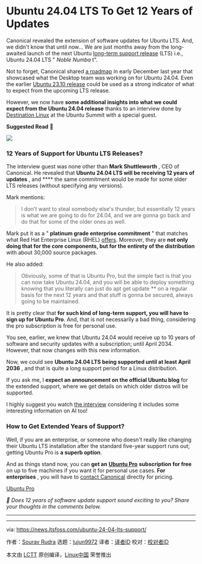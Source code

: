 [#]: subject: "Ubuntu 24.04 LTS To Get 12 Years of Updates"
[#]: via: "https://news.itsfoss.com/ubuntu-24-04-lts-support/"
[#]: author: "Sourav Rudra https://news.itsfoss.com/author/sourav/"
[#]: collector: "lujun9972/lctt-scripts-1700446145"
[#]: translator: "geekpi"
[#]: reviewer: " "
[#]: publisher: " "
[#]: url: " "

Ubuntu 24.04 LTS To Get 12 Years of Updates
======
Canonical revealed the extension of software updates for Ubuntu LTS.
And, we didn't know that until now...
We are just months away from the long-awaited launch of the next Ubuntu [long-term support release][1] (LTS) i.e., Ubuntu 24.04 LTS " _Noble Numba_ t".

Not to forget, Canonical shared [a roadmap][2] in early December last year that showcased what the Desktop team was working on for Ubuntu 24.04. Even the earlier [Ubuntu 23.10 release][3] could be used as a strong indicator of what to expect from the upcoming LTS release.

However, we now have **some additional insights into what we could expect from the Ubuntu 24.04 release** thanks to an interview done by [Destination Linux][4] at the Ubuntu Summit with a special guest.

**Suggested Read** 📖

![][5]

### 12 Years of Support for Ubuntu LTS Releases?

The interview guest was none other than **Mark Shuttleworth** , CEO of Canonical. He revealed that **Ubuntu 24.04 LTS will be receiving 12 years of updates** , and **** the same commitment would be made for some older LTS releases (without specifying any versions).

Mark mentions:

> I don't want to steal somebody else's thunder, but essentially 12 years is what we are going to do for 24.04, and we are gonna go back and do that for some of the older ones as well.

Mark put it as a " **platinum grade enterprise commitment** " that matches what Red Hat Enterprise Linux (RHEL) [offers][6]. Moreover, they are **not only doing that for the core components, but for the entirety of the distribution** with about 30,000 source packages.

He also added:

> Obviously, some of that is Ubuntu Pro, but the simple fact is that you can now take Ubuntu 24.04, and you will be able to deploy something knowing that you literally can just do apt get update ** on a regular basis for the next 12 years and that stuff is gonna be secured, always going to be maintained.

It is pretty clear that **for such kind of long-term support, you will have to sign up for Ubuntu Pro**. And, that is not necessarily a bad thing, considering the pro subscription is free for personal use.

You see, earlier, we knew that Ubuntu 24.04 would receive up to 10 years of software and security updates with a subscription; until April 2034. However, that now changes with this new information.

Now, we could see **Ubuntu 24.04 LTS being supported until at least April 2036** , and that is quite a long support period for a Linux distribution.

If you ask me, I **expect an announcement on the official Ubuntu blog** for the extended support, where we get details on which older distros will be supported.

I highly suggest you watch [the interview][7] considering it includes some interesting information on AI too!

### How to Get Extended Years of Support?

Well, if you are an enterprise, or someone who doesn't really like changing their Ubuntu LTS installation after the standard five-year support runs out; getting Ubuntu Pro is **a superb option**.

And as things stand now, you can **get an** [**Ubuntu Pro**][8] **subscription for free** on up to five machines if you want it for personal use cases. **For enterprises** , you will have to [contact Canonical][9] directly for pricing.

[Ubuntu Pro][8]

_💬 Does 12 years of software update support sound exciting to you? Share your thoughts in the comments below._

* * *

--------------------------------------------------------------------------------

via: https://news.itsfoss.com/ubuntu-24-04-lts-support/

作者：[Sourav Rudra][a]
选题：[lujun9972][b]
译者：[译者ID](https://github.com/译者ID)
校对：[校对者ID](https://github.com/校对者ID)

本文由 [LCTT](https://github.com/LCTT/TranslateProject) 原创编译，[Linux中国](https://linux.cn/) 荣誉推出

[a]: https://news.itsfoss.com/author/sourav/
[b]: https://github.com/lujun9972
[1]: https://itsfoss.com/long-term-support-lts/
[2]: https://discourse.ubuntu.com/t/ubuntu-desktop-24-04-lts-roadmap-highlights/41032
[3]: https://news.itsfoss.com/ubuntu-23-10-release/
[4]: https://www.youtube.com/@DestinationLinux
[5]: https://news.itsfoss.com/content/images/size/w256h256/2022/08/android-chrome-192x192.png
[6]: https://access.redhat.com/support/policy/updates/errata
[7]: https://www.youtube.com/watch?v=zDzkAs0V81U
[8]: https://ubuntu.com/pro
[9]: https://ubuntu.com/contact-us/form?product=pro
